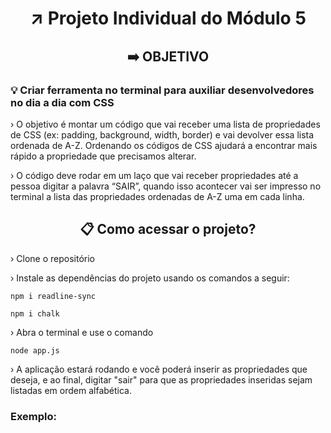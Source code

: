 # <div align="center">:arrow_upper_right: Projeto Individual do Módulo 5
  
## <div align="center">:arrow_right:  OBJETIVO
### 💡 Criar ferramenta no terminal para auxiliar desenvolvedores no dia a dia com CSS

› O objetivo é montar um código que vai receber uma lista de propriedades de CSS (ex: padding, background, width, border) e vai devolver essa lista ordenada de A-Z. Ordenando os códigos de CSS ajudará a encontrar mais rápido a propriedade que precisamos alterar.

› O código deve rodar em um laço que vai receber propriedades até a pessoa digitar a palavra “SAIR”, quando isso acontecer vai ser impresso no terminal a lista das propriedades ordenadas de A-Z uma em cada linha.
  
## <div align="center">📋 Como acessar o projeto?
  
› Clone o repositório 

› Instale as dependências do projeto usando os comandos a seguir:
```
npm i readline-sync
```
```
npm i chalk
```

› Abra o terminal e use o comando
```
node app.js
```

› A aplicação estará rodando e você poderá inserir as propriedades que deseja, e ao final, digitar "sair" para que as propriedades inseridas sejam listadas em ordem alfabética.
  
      
 ### Exemplo:
